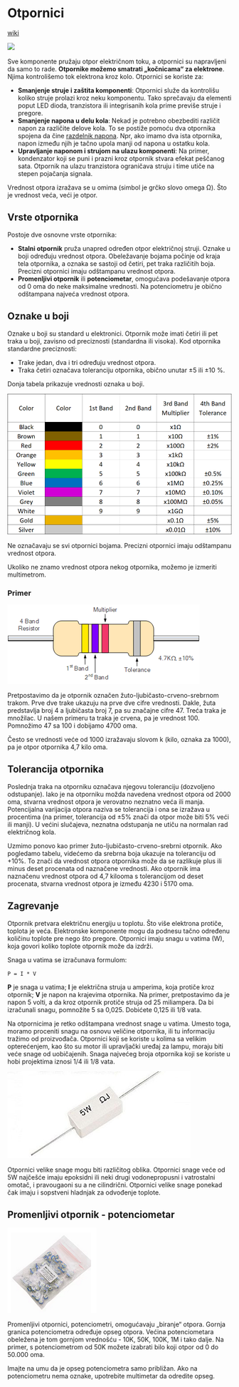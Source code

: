 # Otpornici

[wiki](https://sh.wikipedia.org/wiki/Otpornik)

![](https://upload.wikimedia.org/wikipedia/commons/thumb/7/75/Electronic-Axial-Lead-Resistors-Array.jpg/400px-Electronic-Axial-Lead-Resistors-Array.jpg)

Sve komponente pružaju otpor električnom toku, a otpornici su napravljeni da samo to rade. **Otpornike možemo smatrati „kočnicama“ za elektrone**. Njima kontrolišemo tok elektrona kroz kolo. Otpornici se koriste za:
* **Smanjenje struje i zaštita komponenti**: Otpornici služe da kontrolišu koliko struje prolazi kroz neku komponentu. Tako sprečavaju da elementi poput LED dioda, tranzistora ili integrisanih kola prime previše struje i pregore.
* **Smanjenje napona u delu kola**: Nekad je potrebno obezbediti različit napon za različite delove kola. To se postiže pomoću dva otpornika spojena da čine [razdelnik napona](https://sh.wikipedia.org/wiki/Razdelnik_napona). Npr, ako imamo dva ista otpornika, napon između njih je tačno upola manji od napona u ostatku kola.
* **Upravljanje naponom i strujom na ulazu komponenti**: Na primer, kondenzator koji se puni i prazni kroz otpornik stvara efekat peščanog sata. Otpornik na ulazu tranzistora ograničava struju i time utiče na stepen pojačanja signala.

Vrednost otpora izražava se u omima (simbol je grčko slovo omega Ω). Što je vrednost veća, veći je otpor.

## Vrste otpornika

Postoje dve osnovne vrste otpornika:
* **Stalni otpornik** pruža unapred određen otpor električnoj struji. Oznake u boji određuju vrednost otpora. Obeležavanje bojama počinje od kraja tela otpornika, a oznaka se sastoji od četiri, pet traka različitih boja. Precizni otpornici imaju odštampanu vrednost otpora.
* **Promenljivi otpornik** ili **potenciometar**, omogućava podešavanje otpora od 0 oma do neke maksimalne vrednosti. Na potenciometru je obično odštampana najveća vrednost otpora.

## Oznake u boji

Oznake u boji su standard u elektronici. Otpornik može imati četiri ili pet traka u boji, zavisno od preciznosti (standardna ili visoka). Kod otpornika standardne preciznosti:
* Trake jedan, dva i tri određuju vrednost otpora.
* Traka četiri označava toleranciju otpornika, obično unutar ±5 ili ±10 %.

Donja tabela prikazuje vrednosti oznaka u boji. 

![jačina otpornika](slike/otpornici.png)

Ne označavaju se svi otpornici bojama. Precizni otpornici imaju odštampanu vrednost otpora.

Ukoliko ne znamo vrednost otpora nekog otpornika, možemo je izmeriti multimetrom.

### Primer

![](slike/komponente/otpornik.webp)

Pretpostavimo da je otpornik označen žuto-ljubičasto-crveno-srebrnom trakom. Prve dve trake ukazuju na prve dve cifre vrednosti. Dakle, žuta predstavlja broj 4 a ljubičasta broj 7, pa su značajne cifre 47. Treća traka je množilac. U našem primeru ta traka je crvena, pa je vrednost 100. Pomnožimo 47 sa 100 i dobijamo 4700 oma. 

Često se vrednosti veće od 1000 izražavaju slovom k (kilo, oznaka za 1000), pa je otpor otpornika 4,7 kilo oma.

## Tolerancija otpornika

Poslednja traka na otporniku označava njegovu toleranciju (dozvoljeno odstupanje). Iako je na otporniku možda navedena vrednost otpora od 2000 oma, stvarna vrednost otpora je verovatno neznatno veća ili manja. Potencijalna varijacija otpora naziva se tolerancija i ona se izražava u procentima (na primer, tolerancija od ±5% znači da otpor može biti 5% veći ili manji). U većini slučajeva, neznatna odstupanja ne utiču na normalan rad električnog kola. 

Uzmimo ponovo kao primer žuto-ljubičasto-crveno-srebrni otpornik. Ako pogledamo tabelu, videćemo da srebrna boja ukazuje na toleranciju od +10%. To znači da vrednost otpora otpornika može da se razlikuje plus ili minus deset procenata od naznačene vrednosti. Ako otpornik ima naznačenu vrednost otpora od 4,7 kilooma s tolerancijom od deset procenata, stvarna vrednost otpora je između 4230 i 5170 oma.

## Zagrevanje

Otpornik pretvara električnu energiju u toplotu. Što više elektrona protiče, toplota je veća. Elektronske komponente mogu da podnesu tačno određenu količinu toplote pre nego što pregore. Otpornici imaju snagu u vatima (W), koja govori koliko toplote otpornik može da izdrži. 

Snaga u vatima se izračunava formulom:

```
P = I * V
```

**P** je snaga u vatima; **I** je električna struja u amperima, koja protiče kroz otpornik; **V** je napon na krajevima otpornika. Na primer, pretpostavimo da je napon 5 volti, a da kroz otpornik protiče struja od 25 miliampera. Da bi izračunali snagu, pomnožite 5 sa 0,025. Dobićete 0,125 ili 1/8 vata.

Na otpornicima je retko odštampana vrednost snage u vatima. Umesto toga, moramo proceniti snagu na osnovu veličine otpornika, ili tu informaciju tražimo od proizvođača. Otpornici koji se koriste u kolima sa velikim opterećenjem, kao što su motor ili upravljački uređaj za lampu, moraju biti veće snage od uobičajenih. Snaga najvećeg broja otpornika koji se koriste u hobi projektima iznosi 1/4 ili 1/8 vata.

![](slike/komponente/otpornik-5w.jpg)

Otpornici velike snage mogu biti različitog oblika. Otpornici snage veće od 5W najčešće imaju epoksidni ili neki drugi vodonepropusni i vatrostalni omotač, i pravougaoni su a ne cilindrični. Otpornici velike snage ponekad čak imaju i sopstveni hladnjak za odvođenje toplote.

## Promenljivi otpornik - potenciometar

![](slike/komponente/adjustable-resistors.png)

Promenljivi otpornici, potenciometri, omogućavaju „biranje“ otpora. Gornja granica potenciometra određuje opseg otpora. Većina potenciometara obeležena je tom gornjom vrednošću - 10K, 50K, 100K, 1M i tako dalje. Na primer, s potenciometrom od 50K možete izabrati bilo koji otpor od 0 do 50.000 oma. 

Imajte na umu da je opseg potenciometra samo približan. Ako na potenciometru nema oznake, upotrebite multimetar da odredite opseg.
